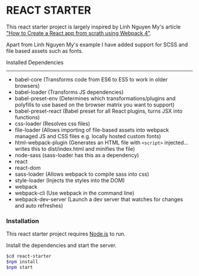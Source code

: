 REACT STARTER
=============
This react starter project is largely inspired by Linh Nguyen My's article<br/> ["How to Create a React app from scrath using Webpack 4"](https://medium.freecodecamp.org/part-1-react-app-from-scratch-using-webpack-4-562b1d231e75).

Apart from Linh Nguyen My's example I have added support for SCSS and file based assets such as fonts.

Installed Dependencies

---

* babel-core (Transforms code from ES6 to ES5 to work in older browsers)
* babel-loader (Transforms JS dependencies)
* babel-preset-env (Determines which transformations/plugins and polyfills to use based on the browser matrix you want to support)
* babel-preset-react (Babel preset for all React plugins, turns JSX into functions)
* css-loader (Resolves css files)
* file-loader (Allows importing of file-based assets into webpack managed JS and CSS files e.g. locally hosted custom fonts)
* html-webpack-plugin (Generates an HTML file with ```<script>``` injected... writes this to dist/index.html and minifies the file)
* node-sass (sass-loader has this as a dependency)
* react
* react-dom
* sass-loader (Allows webpack to compile sass into css)
* style-loader (Injects the styles into the DOM)
* webpack
* webpack-cli (Use webpack in the command line)
* webpack-dev-server (Launch a dev server that watches for changes and auto refreshes)

### Installation
This react starter project requires [Node.js](https://nodejs.org/en/) to run.

Install the dependencies and start the server.

```sh
$cd react-starter
$npm install
$npm start
```